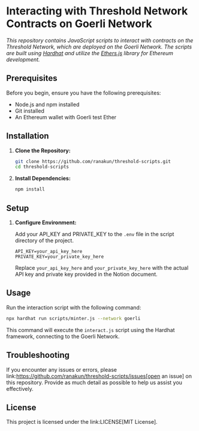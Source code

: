 # Interacting with Threshold Network Contracts on Goerli Network

*This repository contains JavaScript scripts to interact with contracts on the Threshold Network, which are deployed on the Goerli Network. The scripts are built using [Hardhat](https://hardhat.org/) and utilize the [Ethers.js](https://docs.ethers.io/v5/) library for Ethereum development.*

## Prerequisites

Before you begin, ensure you have the following prerequisites:

- Node.js and npm installed
- Git installed
- An Ethereum wallet with Goerli test Ether

## Installation

1. **Clone the Repository:**

    ```bash
    git clone https://github.com/ranakun/threshold-scripts.git
    cd threshold-scripts
    ```

2. **Install Dependencies:**

    ```bash
    npm install
    ```

## Setup

1. **Configure Environment:**

    Add your API_KEY and PRIVATE_KEY to the `.env` file in the script directory of the project.

    ```plaintext
    API_KEY=your_api_key_here
    PRIVATE_KEY=your_private_key_here
    ```

    Replace `your_api_key_here` and `your_private_key_here` with the actual API key and private key provided in the Notion document.

## Usage 

Run the interaction script with the following command:

```bash
npx hardhat run scripts/minter.js --network goerli
```
This command will execute the `interact.js` script using the Hardhat framework, connecting to the Goerli Network.

## Troubleshooting

If you encounter any issues or errors, please link:https://github.com/ranakun/threshold-scripts/issues[open an issue] on this repository. Provide as much detail as possible to help us assist you effectively.

## License

This project is licensed under the link:LICENSE[MIT License].